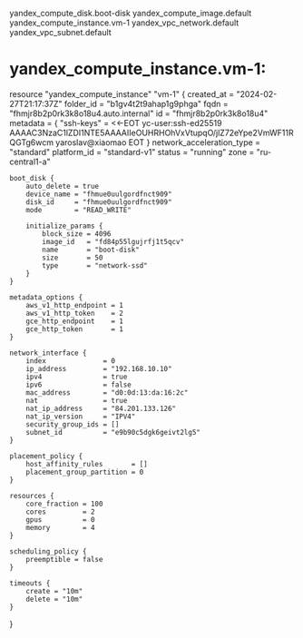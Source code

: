 yandex_compute_disk.boot-disk
yandex_compute_image.default
yandex_compute_instance.vm-1
yandex_vpc_network.default
yandex_vpc_subnet.default

# yandex_compute_instance.vm-1:
resource "yandex_compute_instance" "vm-1" {
    created_at                = "2024-02-27T21:17:37Z"
    folder_id                 = "b1gv4t2t9ahap1g9phga"
    fqdn                      = "fhmjr8b2p0rk3k8o18u4.auto.internal"
    id                        = "fhmjr8b2p0rk3k8o18u4"
    metadata                  = {
        "ssh-keys" = <<-EOT
            yc-user:ssh-ed25519 AAAAC3NzaC1lZDI1NTE5AAAAIIeOUHRHOhVxVtupqO/jlZ72eYpe2VmWF11RQGTg6wcm yaroslav@xiaomao
        EOT
    }
    network_acceleration_type = "standard"
    platform_id               = "standard-v1"
    status                    = "running"
    zone                      = "ru-central1-a"

    boot_disk {
        auto_delete = true
        device_name = "fhmue0uulgordfnct909"
        disk_id     = "fhmue0uulgordfnct909"
        mode        = "READ_WRITE"

        initialize_params {
            block_size = 4096
            image_id   = "fd84p55lgujrfj1t5qcv"
            name       = "boot-disk"
            size       = 50
            type       = "network-ssd"
        }
    }

    metadata_options {
        aws_v1_http_endpoint = 1
        aws_v1_http_token    = 2
        gce_http_endpoint    = 1
        gce_http_token       = 1
    }

    network_interface {
        index              = 0
        ip_address         = "192.168.10.10"
        ipv4               = true
        ipv6               = false
        mac_address        = "d0:0d:13:da:16:2c"
        nat                = true
        nat_ip_address     = "84.201.133.126"
        nat_ip_version     = "IPV4"
        security_group_ids = []
        subnet_id          = "e9b90c5dgk6geivt2lg5"
    }

    placement_policy {
        host_affinity_rules       = []
        placement_group_partition = 0
    }

    resources {
        core_fraction = 100
        cores         = 2
        gpus          = 0
        memory        = 4
    }

    scheduling_policy {
        preemptible = false
    }

    timeouts {
        create = "10m"
        delete = "10m"
    }
}
